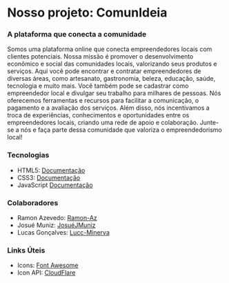 # Nosso projeto: ComunIdeia

### A plataforma que conecta a comunidade

Somos uma plataforma online que conecta empreendedores locais com clientes potenciais. Nossa missão é promover o desenvolvimento econômico e social das comunidades locais, valorizando seus produtos e serviços. Aqui você pode encontrar e contratar empreendedores de diversas áreas, como artesanato, gastronomia, beleza, educação, saúde, tecnologia e muito mais. Você também pode se cadastrar como empreendedor local e divulgar seu trabalho para milhares de pessoas. Nós oferecemos ferramentas e recursos para facilitar a comunicação, o pagamento e a avaliação dos serviços. Além disso, nós incentivamos a troca de experiências, conhecimentos e oportunidades entre os empreendedores locais, criando uma rede de apoio e colaboração. Junte-se a nós e faça parte dessa comunidade que valoriza o empreendedorismo local!

### Tecnologias

- HTML5: [Documentação](https://developer.mozilla.org/pt-BR/docs/Web/HTML)
- CSS3: [Documentação](https://developer.mozilla.org/pt-BR/docs/Web/CSS)
- JavaScript [Documentação](https://developer.mozilla.org/pt-BR/docs/Web/JavaScript)

### Colaboradores

- Ramon Azevedo: [Ramon-Az](https://github.com/Ramon-Az)
- Josué Muniz: [JosuéJMuniz](https://github.com/JosueJMuniz)
- Lucas Gonçalves: [Lucc-Minerva](https://github.com/Lucc-Minerva)

### Links Úteis

- Icons: [Font Awesome](https://fontawesome.com/icons)
- Icon API: [CloudFlare](https://cdnjs.cloudflare.com/ajax/libs/font-awesome/6.4.2/css/all.min.css)